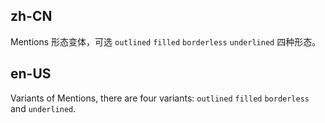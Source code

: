 ## zh-CN

Mentions 形态变体，可选 `outlined` `filled` `borderless` `underlined` 四种形态。

## en-US

Variants of Mentions, there are four variants: `outlined` `filled` `borderless` and `underlined`.
